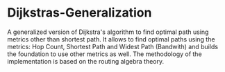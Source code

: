 # Dijkstras-Generalization
A generalized version of Dijkstra's algorithm to find optimal path using metrics other than shortest path. It allows to find optimal paths using the metrics: Hop Count, Shortest Path and Widest Path (Bandwith) and builds the foundation to use other metrics as well. The methodology of the implementation is based on the routing algebra theory.
